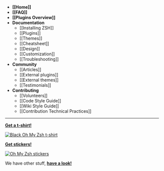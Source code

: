 * **[[Home]]**
* **[[FAQ]]**
* **[[Plugins Overview]]**
* **Documentation**
  + [[Installing ZSH]]
  + [[Plugins]]
  + [[Themes]]
  + [[Cheatsheet]]
  + [[Design]]
  + [[Customization]]
  + [[Troubleshooting]]
* **Community**
  + [[Articles]]
  + [[External plugins]]
  + [[External themes]]
  + [[Testimonials]]
* **Contributing**
  + [[Volunteers]]
  + [[Code Style Guide]]
  + [[Wiki Style Guide]]
  + [[Contribution Technical Practices]]

------------------

**[Get a t-shirt!](https://shop.planetargon.com/products/ohmyzsh-t-shirts)**

[![Black Oh My Zsh t-shirt](https://cdn.shopify.com/s/files/1/0101/8752/products/IMG_7672_medium.jpg)](https://shop.planetargon.com/products/ohmyzsh-t-shirts)

**[Get stickers!](https://shop.planetargon.com/collections/everything/products/ohmyzsh-stickers-set-of-3-stickers)**

[![Oh My Zsh stickers](https://cdn.shopify.com/s/files/1/0101/8752/products/2013-09-25_11.35.14_medium.jpg)](https://shop.planetargon.com/collections/everything/products/ohmyzsh-stickers-set-of-3-stickers)

We have other stuff, **[have a look!](https://shop.planetargon.com/collections/oh-my-zsh?utm_source=github)**
